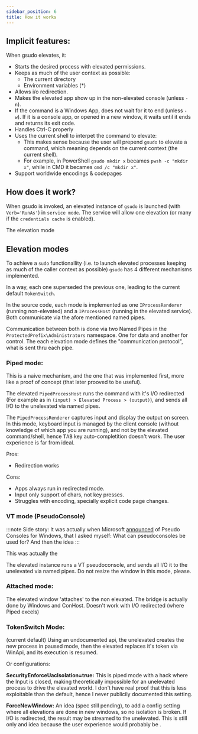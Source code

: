 ```yaml
---
sidebar_position: 6
title: How it works
---
```


## Implicit features:

When gsudo elevates, it:
- Starts the desired process with elevated permissions.
- Keeps as much of the user context as possible:
  - The current directory
  - Environment variables (*)
- Allows i/o redirection.
- Makes the elevated app show up in the non-elevated console (unless `-n`).
- If the command is a Windows App, does not wait for it to end (unless `-w`). If it is a console app, or opened in a new window, it waits until it ends and returns its exit code.
- Handles Ctrl-C properly
- Uses the current shell to interpet the command to elevate:
  - This makes sense because the user will prepend `gsudo` to elevate a command, which meaning depends on the current context (the current shell).
  - For example, in PowerShell `gsudo mkdir x` becames `pwsh -c "mkdir x"`, while in CMD it becames `cmd /c "mkdir x"`.
- Support worldwide encodings & codepages

## How does it work?

When gsudo is invoked, an elevated instance of `gsudo` is launched (with `Verb='RunAs'`) in `service mode`. The service will allow one elevation (or many if the `credentials cache` is enabled).

The elevation mode
 
## Elevation modes

To achieve a `sudo` functionallity (i.e. to launch elevated processes keeping as much of the caller context as possible) `gsudo` has 4 different mechanisms implemented.

In a way, each one superseded the previous one, leading to the current default `TokenSwitch`.

In the source code, each mode is implemented as one `IProcessRenderer` (running non-elevated) and a `IProcessHost` (running in the elevated service). Both  communicate via the afore mentioned named pipes.

Communication between both is done via two Named Pipes in the `ProtectedPrefix\Administrators` namespace. One for data and another for control. The each elevation mode defines the "communication protocol", what is sent thru each pipe.

### Piped mode:

This is a naive mechanism, and the one that was implemented first, more like a proof of concept (that later prooved to be useful).

The elevated `PipedProcessHost` runs the command with it's I/O redirected (For example as in `(input) > Elevated Process > (output)`), and sends all I/O to the unelevated via named pipes. 

The `PipedProcessRenderer` captures input and display the output on screen. In this mode, keyboard input is managed by the client console (without knowledge of which app you are running), and not by the elevated command/shell, hence <kbd>TAB</kbd> key auto-completition doesn't work. The user experience is far from ideal.

Pros: 
 - Redirection works

Cons:
 - Apps always run in redirected mode.
 - Input only support of chars, not key presses.
 - Struggles with encoding, specially explicit code page changes.

### VT mode (PseudoConsole)

:::note
Side story: It was actually when Microsoft [announced](https://devblogs.microsoft.com/commandline/windows-command-line-introducing-the-windows-pseudo-console-conpty/) of Pseudo Consoles for Windows, that I asked myself: What can pseudoconsoles be used for? And then the idea 
:::

This was actually the 

The elevated instance runs a VT pseudoconsole, and sends all I/O it to the unelevated via named pipes. Do not resize the window in this mode, please. 

### **Attached mode:** 
The elevated window 'attaches' to the non elevated. The bridge is actually done by Windows and ConHost. Doesn't work with I/O redirected (where Piped excels)

### **TokenSwitch Mode:** 
(current default) Using an undocumented api, the unelevated creates the new process in paused mode, then the elevated replaces it's token via WinApi, and its execution is resumed.

Or configurations:

**SecurityEnforceUacIsolation=true:** This is piped mode with a hack where the Input is closed, making theoretically impossible for an unelevated process to drive the elevated world. I don't have real proof that this is less exploitable than the default, hence I never publicily documented this setting.

**ForceNewWindow:** An idea (spec still pending), to add a config setting where all elevations are done in new windows, so no isolation is broken. If I/O is redirected, the result may be streamed to the unelevated. This is still only and idea because the user experience would probably be .

